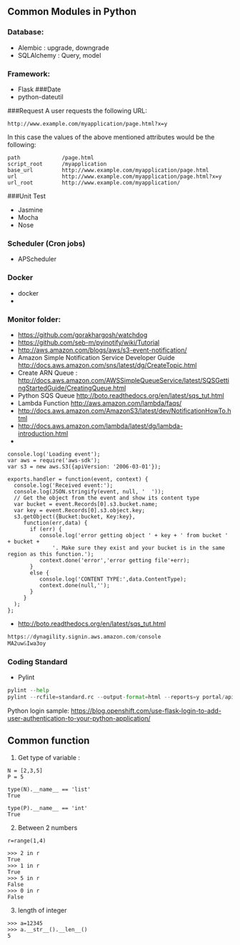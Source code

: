 ## Common Modules in Python 
### Database:
- Alembic : upgrade, downgrade
- SQLAlchemy : Query, model
###  Framework:
- Flask
###Date
- python-dateutil

###Request
A user requests the following URL:

    http://www.example.com/myapplication/page.html?x=y
In this case the values of the above mentioned attributes would be the following:

    path             /page.html
    script_root      /myapplication
    base_url         http://www.example.com/myapplication/page.html
    url              http://www.example.com/myapplication/page.html?x=y
    url_root         http://www.example.com/myapplication/

###Unit Test
- Jasmine
- Mocha
- Nose

### Scheduler (Cron jobs)
- APScheduler

### Docker
- docker
- 
### Monitor folder:
- https://github.com/gorakhargosh/watchdog
- https://github.com/seb-m/pyinotify/wiki/Tutorial
- http://aws.amazon.com/blogs/aws/s3-event-notification/
 - Amazon Simple Notification Service Developer Guide http://docs.aws.amazon.com/sns/latest/dg/CreateTopic.html 
 - Create ARN Queue : http://docs.aws.amazon.com/AWSSimpleQueueService/latest/SQSGettingStartedGuide/CreatingQueue.html
 - Python SQS Queue http://boto.readthedocs.org/en/latest/sqs_tut.html
 - Lambda Function http://aws.amazon.com/lambda/faqs/
 - http://docs.aws.amazon.com/AmazonS3/latest/dev/NotificationHowTo.html 
 - http://docs.aws.amazon.com/lambda/latest/dg/lambda-introduction.html
 - 
 ```
 console.log('Loading event');
var aws = require('aws-sdk');
var s3 = new aws.S3({apiVersion: '2006-03-01'});

exports.handler = function(event, context) {
   console.log('Received event:');
   console.log(JSON.stringify(event, null, '  '));
   // Get the object from the event and show its content type
   var bucket = event.Records[0].s3.bucket.name;
   var key = event.Records[0].s3.object.key;
   s3.getObject({Bucket:bucket, Key:key},
      function(err,data) {
        if (err) {
           console.log('error getting object ' + key + ' from bucket ' + bucket + 
               '. Make sure they exist and your bucket is in the same region as this function.');
           context.done('error','error getting file'+err);
        }
        else {
           console.log('CONTENT TYPE:',data.ContentType);
           context.done(null,'');
        }
      }
   );
};

 ```
 
- http://boto.readthedocs.org/en/latest/sqs_tut.html
 

 ```python
 https://dynagility.signin.aws.amazon.com/console
MA2uw&Iwa3oy 
 ```

### Coding Standard
- Pylint
 
 ```python
 pylint --help
 pylint --rcfile=standard.rc --output-format=html --reports=y portal/apis > pylintResult.html
 ```

Python login sample: https://blog.openshift.com/use-flask-login-to-add-user-authentication-to-your-python-application/

## Common function 
1. Get type of variable : 

```
N = [2,3,5]
P = 5

type(N).__name__ == 'list'
True

type(P).__name__ == 'int'
True
```
2. Between 2 numbers

```
r=range(1,4)

>>> 2 in r
True
>>> 1 in r
True
>>> 5 in r
False
>>> 0 in r
False
```
3. length of integer

```
>>> a=12345
>>> a.__str__().__len__()
5
```


